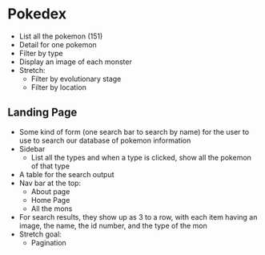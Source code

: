 # Pokedex

- List all the pokemon (151)
- Detail for one pokemon
- Filter by type
- Display an image of each monster
- Stretch:
  - Filter by evolutionary stage
  - Filter by location

## Landing Page

- Some kind of form (one search bar to search by name) for the user to use to search our database of pokemon information
- Sidebar
  - List all the types and when a type is clicked, show all the pokemon of that type
- A table for the search output
- Nav bar at the top:
  - About page
  - Home Page
  - All the mons
- For search results, they show up as 3 to a row, with each item having an image, the name, the id number, and the type of the mon
- Stretch goal:
  - Pagination
